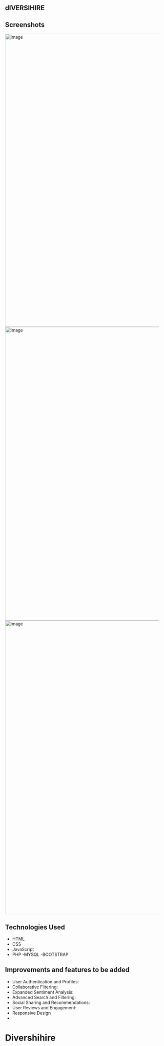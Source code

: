 ## dIVERSIHIRE

## Screenshots

<img width="958" alt="image" src="https://github.com/asrathore257/DIVERSIHIRE/assets/89844174/2ec3c91b-cd80-4516-8577-b3ebdd87f446">
<img width="960" alt="image" src="https://github.com/asrathore257/DIVERSIHIRE/assets/89844174/9408a4fe-79e8-44a4-8a45-eef43540cab8">
<img width="960" alt="image" src="https://github.com/asrathore257/DIVERSIHIRE/assets/89844174/dfc53dec-ddfc-48d6-affd-3f8ebbc187fc">

## Technologies Used
  - HTML
  - CSS
  - JavaScript
  - PHP
  -MYSQL
  -BOOTSTRAP

## Improvements and features to be added
 - User Authentication and Profiles:
 - Collaborative Filtering:
 - Expanded Sentiment Analysis:
 - Advanced Search and Filtering:
 - Social Sharing and Recommendations:
 - User Reviews and Engagement:
 - Responsive Design
 - 
# Divershihire

